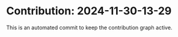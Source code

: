 # Contribution: 2024-11-30-13-29
This is an automated commit to keep the contribution graph active.
